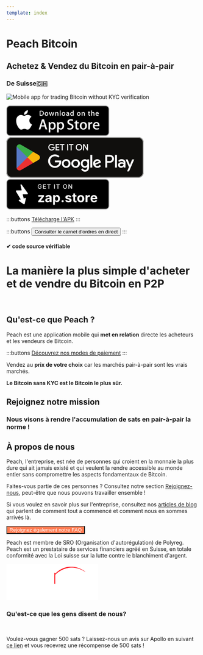 ```yaml
---
template: index
---
```


<!--[teaser]-->

# Peach Bitcoin

## Achetez & Vendez du Bitcoin en <span>pair-à-pair</span>

### De Suisse🇨🇭

<div class="inner-wrap">

![Mobile app for trading Bitcoin without KYC verification](/img/phones.png)

<div>
  <div class="md:flex items-end">
    <a href="https://testflight.apple.com/join/wfSPFEWG"><img class="h-180px md:h-90px" src="/img/home/download-on-the-app-store.svg" alt="Download Bitcoin app on the App Store without KYC verification"></a>
    <a class="md:ml-4" href="https://play.google.com/store/apps/details?id=com.peachbitcoin.peach.mainnet"><img class="h-180px md:h-90px" src="/img/home/get-it-on-google-play.svg" alt="Get Bitcoin app on Google Play store without ID verification"></a>
    <a class="md:ml-4" href="https://zapstore.dev/download/"><img class="h-180px md:h-90px" src="/img/home/Get-it-on-zapstore.svg" alt="Get Bitcoin app on ZapStore store without ID verification"></a>
  </div>

:::buttons
[Télécharge l'APK](/apk/)
:::

:::buttons
<button class="btn" id="customBtn" alt="Peachbitcoin P2P Orderbook, TOP NOKYC OrderBook, KycFree orderbook, Orderbook NOKYC" onclick="window.location.href='/fr/kycfree-orderbook'">Consulter le carnet d'ordres en direct</button>
:::

</div>

</div>

#### ✔ code source vérifiable

# La manière la plus simple d'acheter et de vendre du Bitcoin en P2P

<br>

## Qu'est-ce que Peach ?

Peach est une application mobile qui **met en relation** directe les acheteurs et les vendeurs de Bitcoin.

:::buttons
[Découvrez nos modes de paiement](/how-it-works/#available-payment-methods)
:::

Vendez au **prix de votre choix** car les marchés pair-à-pair sont les vrais marchés.

**Le Bitcoin sans KYC est le Bitcoin le plus sûr.**

<!--[mission]-->

## Rejoignez notre mission

### Nous visons à rendre l'accumulation de sats en pair-à-pair la norme !

<!--[about]-->

## À propos de nous

Peach, l'entreprise, est née de personnes qui croient en la monnaie la plus dure qui ait jamais existé et qui veulent la rendre accessible au monde entier sans compromettre les aspects fondamentaux de Bitcoin.

Faites-vous partie de ces personnes ? Consultez notre section [Rejoignez-nous](/join-us/), peut-être que nous pouvons travailler ensemble !

Si vous voulez en savoir plus sur l'entreprise, consultez nos [articles de blog](/blog/) qui parlent de comment tout a commencé et comment nous en sommes arrivés là.

<button class="btn" id="customBtn" style="background-color: #FF7A50; color: white;" alt="Rejoignez également notre FAQ" onclick="window.location.href='/faqhome'">Rejoignez également notre FAQ</button>

Peach est membre de SRO (Organisation d'autorégulation) de Polyreg. Peach est un prestataire de services financiers agréé en Suisse, en totale conformité avec la Loi suisse sur la lutte contre le blanchiment d'argent.

<div class="flex justify-center"><div class="w-1/2">

![Swiss regulated Bitcoin exchange certified by Polyreg](/img/home/polyreg.png)

</div></div>

<!--[top]-->

### Qu'est-ce que les gens disent de nous?

<br>
<div id="ap-widget-container" class="ap-widget-container" prod_code="peach" show ="top" bg_color="#FFFFFF" review_bg_color = "#FFFFFF" text_color = "#000000"></div>

Voulez-vous gagner 500 sats ? Laissez-nous un avis sur Apollo en suivant [ce lien](https://heyapollo.com/invite-review?prod=peach) et vous recevrez une récompense de 500 sats !